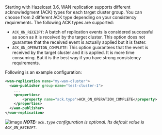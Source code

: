
Starting with Hazelcast 3.6, WAN replication supports different acknowledgment (ACK) types for each target cluster group.
You can choose from 2 different ACK type depending on your consistency requirements. The following ACK types are supported:
 
- `ACK_ON_RECEIPT`: A batch of replication events is considered successful as soon as it is received by the target cluster. This option does not guarantee that the received event is actually applied but it is faster.
- `ACK_ON_OPERATION_COMPLETE`: This option guarantees that the event is received by the target cluster and it is applied. It is more time consuming. But it is the best way if you have strong consistency requirements.

Following is an example configuration:

```xml
<wan-replication name="my-wan-cluster">
  <wan-publisher group-name="test-cluster-1">
    ...
    <properties>
        <property name="ack.type">ACK_ON_OPERATION_COMPLETE</property>
    </properties>
  </wan-publisher>
</wan-replication>
```

![image](../images/NoteSmall.jpg) ***NOTE:*** *`ack.type` configuration is optional. Its default value is `ACK_ON_RECEIPT`*.



